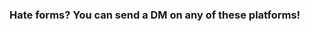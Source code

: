 <div>
            <h3 class="text-sm md:text-base text-gray-600 font-semibold my-3 text-center">Hate forms? You can send a DM on any of these platforms!</h3>
            <Social />
        </div>